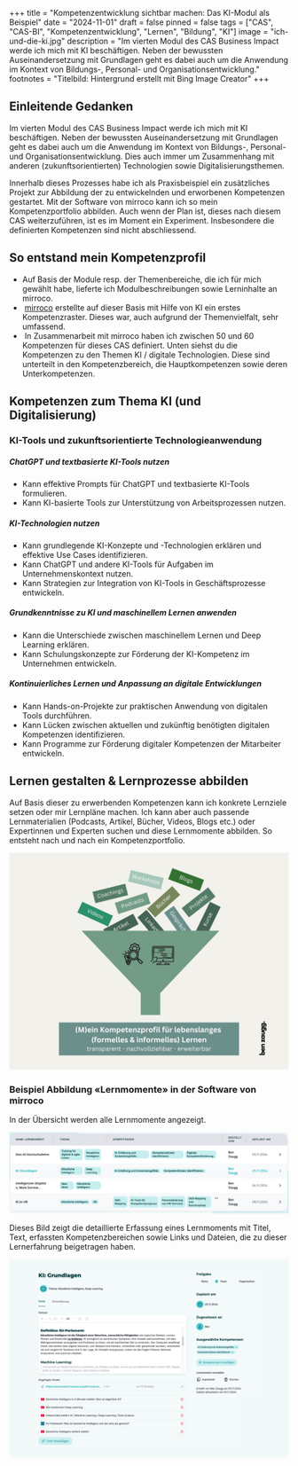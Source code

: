 +++
title = "Kompetenzentwicklung sichtbar machen: Das KI-Modul als Beispiel"
date = "2024-11-01"
draft = false
pinned = false
tags = ["CAS", "CAS-BI", "Kompetenzentwicklung", "Lernen", "Bildung", "KI"]
image = "ich-und-die-ki.jpg"
description = "Im vierten Modul des CAS Business Impact werde ich mich mit KI beschäftigen. Neben der bewussten Auseinandersetzung mit Grundlagen geht es dabei auch um die Anwendung im Kontext von Bildungs-, Personal- und Organisationsentwicklung."
footnotes = "Titelbild: Hintergrund erstellt mit Bing Image Creator"
+++
## Einleitende Gedanken

Im vierten Modul des CAS Business Impact werde ich mich mit KI beschäftigen. Neben der bewussten Auseinandersetzung mit Grundlagen geht es dabei auch um die Anwendung im Kontext von Bildungs-, Personal- und Organisationsentwicklung. Dies auch immer um Zusammenhang mit anderen (zukunftsorientierten) Technologien sowie Digitalisierungsthemen. 

Innerhalb dieses Prozesses habe ich als Praxisbeispiel ein zusätzliches Projekt zur Abbildung der zu entwickelnden und erworbenen Kompetenzen gestartet. Mit der Software von mirroco kann ich so mein Kompetenzportfolio abbilden. Auch wenn der Plan ist, dieses nach diesem CAS weiterzuführen, ist es im Moment ein Experiment. Insbesondere die definierten Kompetenzen sind nicht abschliessend. 

## So entstand mein Kompetenzprofil

* Auf Basis der Module resp. der Themenbereiche, die ich für mich gewählt habe, lieferte ich Modulbeschreibungen sowie Lerninhalte an mirroco.
*  [mirroco](https://www.mirroco.ch) erstellte auf dieser Basis mit Hilfe von KI ein erstes Kompetenzraster. Dieses war, auch aufgrund der Themenvielfalt, sehr umfassend.
*  In Zusammenarbeit mit mirroco haben ich zwischen 50 und 60 Kompetenzen für dieses CAS definiert. Unten siehst du die Kompetenzen zu den Themen KI / digitale Technologien. Diese sind unterteilt in den Kompetenzbereich, die Hauptkompetenzen sowie deren Unterkompetenzen. 

## Kompetenzen zum Thema KI (und Digitalisierung)

### **KI-Tools und zukunftsorientierte Technologieanwendung**        

##### ChatGPT und textbasierte KI-Tools nutzen  

* Kann effektive Prompts für ChatGPT und textbasierte KI-Tools formulieren.
* Kann KI-basierte Tools zur Unterstützung von Arbeitsprozessen nutzen.

##### KI-Technologien nutzen         

* Kann grundlegende KI-Konzepte und -Technologien erklären und effektive Use Cases identifizieren.
* Kann ChatGPT und andere KI-Tools für Aufgaben im Unternehmenskontext nutzen.
* Kann Strategien zur Integration von KI-Tools in Geschäftsprozesse entwickeln.          

##### Grundkenntnisse zu KI und maschinellem Lernen anwenden        

* Kann die Unterschiede zwischen maschinellem Lernen und Deep Learning erklären.
* Kann Schulungskonzepte zur Förderung der KI-Kompetenz im Unternehmen entwickeln.

##### Kontinuierliches Lernen und Anpassung an digitale Entwicklungen           

* Kann Hands-on-Projekte zur praktischen Anwendung von digitalen Tools durchführen.
* Kann Lücken zwischen aktuellen und zukünftig benötigten digitalen Kompetenzen identifizieren.
* Kann Programme zur Förderung digitaler Kompetenzen der Mitarbeiter entwickeln.

## Lernen gestalten & Lernprozesse abbilden

Auf Basis dieser zu erwerbenden Kompetenzen kann ich konkrete Lernziele setzen oder mir Lernpläne machen. Ich kann aber auch passende Lernmaterialien (Podcasts, Artikel, Bücher, Videos, Blogs etc.) oder Expertinnen und Experten suchen und diese Lernmomente abbilden. So entsteht nach und nach ein Kompetenzportfolio. 

![](mirroco-3.jpg)

### Beispiel Abbildung «Lernmomente» in der Software von mirroco

In der Übersicht werden alle Lernmomente angezeigt. 

![Screenshot Übersicht Lernmomente](bildschirmfoto-2024-11-06-um-08.13.35.png)

Dieses Bild zeigt die detaillierte Erfassung eines Lernmoments mit Titel, Text, erfassten Kompetenzbereichen sowie Links und Dateien, die zu dieser Lernerfahrung beigetragen haben. 

![Screenshot Abbildung Lernmoment](mirroco_lernmoment.jpg)